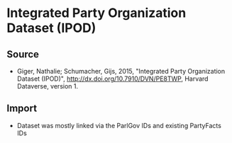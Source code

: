# Integrated Party Organization Dataset (IPOD)

## Source

+ Giger, Nathalie; Schumacher, Gijs, 2015, "Integrated Party Organization Dataset (IPOD)", http://dx.doi.org/10.7910/DVN/PE8TWP, Harvard Dataverse, version 1.


## Import

+ Dataset was mostly linked via the ParlGov IDs and existing PartyFacts IDs
